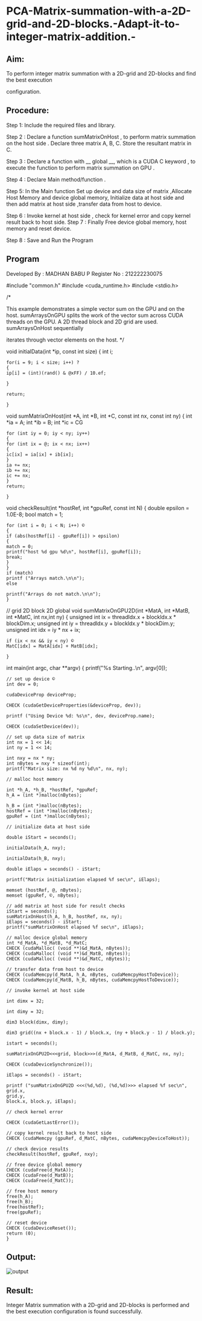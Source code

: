 # PCA-Matrix-summation-with-a-2D-grid-and-2D-blocks.-Adapt-it-to-integer-matrix-addition.-

## Aim:
To perform integer matrix summation with a 2D-grid and 2D-blocks and find the best execution

configuration.

## Procedure:
Step 1: Include the required files and library.

Step 2 : Declare a function sumMatrixOnHost , to perform matrix summation on the host side . Declare
three matrix A, B, C. Store the resultant matrix in C.

Step 3 : Declare a function with __ global __, which is a CUDA C keyword , to execute the function to
perform matrix summation on GPU .

Step 4 : Declare Main method/function .

Step 5: In the Main function Set up device and data size of matrix ,Allocate Host Memory and device
global memory, Initialize data at host side and then add matrix at host side ,transfer data from host to
device.

Step 6 : Invoke kernel at host side , check for kernel error and copy kernel result back to host side.
Step 7 : Finally Free device global memory, host memory and reset device.

Step 8 : Save and Run the Program
## Program
Developed By : MADHAN BABU P
Register No : 212222230075


#include "common.h" #include <cuda_runtime.h> #include <stdio.h>

/*

This example demonstrates a simple vector sum on the GPU and on the host.
sumArraysOnGPU splits the work of the vector sum across CUDA threads on the
GPU. A 2D thread block and 2D grid are used. sumArraysOnHost sequentially

iterates through vector elements on the host. */

void initialData(int *ip, const int size) { int i;
```
for(i = 9; i < size; i++) ?
{
ip[i] = (int)(rand() & @xFF) / 10.ef;

}

return;

}
```


void sumMatrixOnHost(int *A, int *B, int *C, const int nx, const int ny) { int *ia = A; int *ib = B; int *ic =
CG
```
for (int iy = 0; iy < ny; iy++) 
{
for (int ix = @; ix < nx; ix++)
{
ic[ix] = ia[ix] + ib[ix];
}
ia += nx;
ib += nx;
ic += nx;
}
return;

}
```
void checkResult(int *hostRef, int *gpuRef, const int N) { double epsilon = 1.0E-8; bool match = 1;
```
for (int i = 0; i < N; i++) ©
{
if (abs(hostRef[i] - gpuRef[i]) > epsilon)
{
match = 0;
printf("host %d gpu %d\n", hostRef[i], gpuRef[i]);
break;
}
}
if (match)
printf ("Arrays match.\n\n");
else

printf("Arrays do not match.\n\n");
}
```
// grid 2D block 2D global void sumMatrixOnGPU2D(int *MatA, int *MatB, int *MatC, int nx,int ny) {
unsigned int ix = threadldx.x + blockldx.x * blockDim.x; unsigned int iy = threadldx.y + blockldx.y *
blockDim.y; unsigned int idx = iy * nx + ix;
```
if (ix < nx && iy < ny) ©
MatC[idx] = MatA[idx] + MatB[idx];

}
```
int main(int argc, char **argv) { printf("%s Starting..\n", argv[0]);
```
// set up device ©
int dev = 0;

cudaDeviceProp deviceProp;

CHECK (cudaGetDeviceProperties(&deviceProp, dev));

printf ("Using Device %d: %s\n", dev, deviceProp.name);

CHECK (cudaSetDevice(dev));

// set up data size of matrix
int nx = 1 << 14;
int ny = 1 << 14;

int nxy = nx * ny;
int nBytes = nxy * sizeof(int);
printf("Matrix size: nx %d ny %d\n", nx, ny);

// malloc host memory

int *h_A, *h_B, *hostRef, *gpuRef;
h_A = (int *)malloc(nBytes);

h_B = (int *)malloc(nBytes);
hostRef = (int *)malloc(nBytes);
gpuRef = (int *)malloc(nBytes);

// initialize data at host side

double iStart = seconds();

initialData(h_A, nxy);

initialData(h_B, nxy);

double iElaps = seconds() - iStart;

printf("Matrix initialization elapsed %f sec\n", iElaps);

memset (hostRef, @, nBytes);
memset (gpuRef, ©, nBytes);

// add matrix at host side for result checks
iStart = seconds();
sumMatrixOnHost(h_A, h_B, hostRef, nx, ny);
iElaps = seconds() - iStart;
printf("sumMatrixOnHost elapsed %f sec\n", iElaps);

// malloc device global memory
int *d_MatA, *d_MatB, *d_MatC;
CHECK (cudaMalloc( (void **)&d_MatA, nBytes));
CHECK (cudaMalloc( (void **)&d_MatB, nBytes));
CHECK (cudaMalloc( (void **)&d_MatC, nBytes));

// transfer data from host to device
CHECK (cudaMemcpy(d_MatA, h_A, nBytes, cudaMemcpyHostToDevice));
CHECK (cudaMemcpy(d_MatB, h_B, nBytes, cudaMemcpyHostToDevice));

// invoke kernel at host side

int dimx = 32;

int dimy = 32;

dim3 block(dimx, dimy);

dim3 grid((nx + block.x - 1) / block.x, (ny + block.y - 1) / block.y);

istart = seconds();

sumMatrixOnGPU2D<<<grid, block>>>(d_MatA, d_MatB, d_MatC, nx, ny);

CHECK (cudaDeviceSynchronize());

iElaps = seconds() - iStart;

printf ("sumMatrixOnGPU2D <<<(%d,%d), (%d,%d)>>> elapsed %f sec\n", grid.x,
grid.y,
block.x, block.y, iElaps);

// check kernel error

CHECK (cudaGetLastError());

// copy kernel result back to host side
CHECK (cudaMemcpy (gpuRef, d_MatC, nBytes, cudaMemcpyDeviceToHost));

// check device results
checkResult(hostRef, gpuRef, nxy);

// free device global memory
CHECK (cudaFree(d_MatA));
CHECK (cudaFree(d_MatB));
CHECK (cudaFree(d_MatC));

// free host memory
free(h_A);
free(h_B);
free(hostRef);
free(gpuRef);

// reset device
CHECK (cudaDeviceReset());
return (0);
}

```
## Output:

![output](./a.png)



## Result:
Integer Matrix summation with a 2D-grid and 2D-blocks is performed and the best execution
configuration is found successfully.
